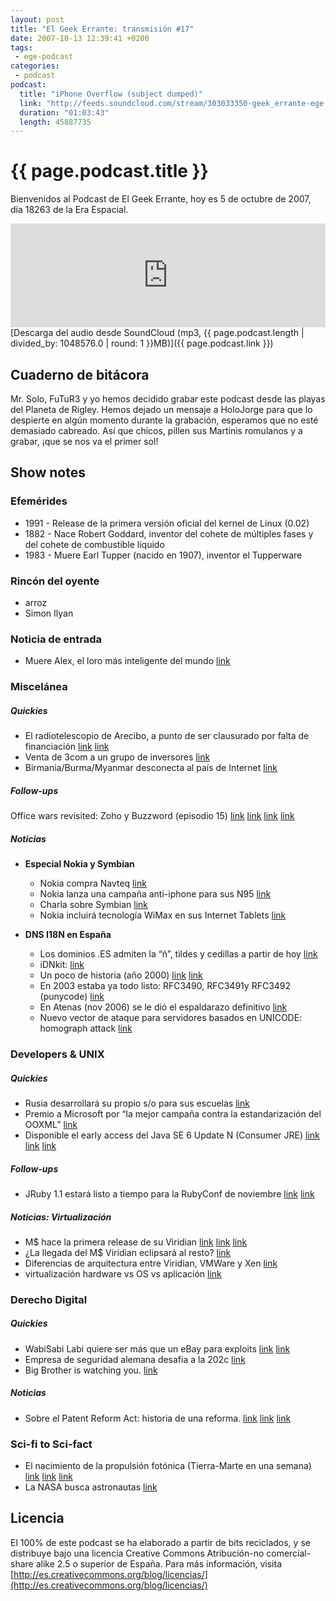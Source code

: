 ```yaml
---
layout: post
title: "El Geek Errante: transmisión #17"
date: 2007-10-13 12:39:41 +0200
tags:
 - ege-podcast
categories:
 - podcast
podcast:
  title: "iPhone Overflow (subject dumped)"
  link: "http://feeds.soundcloud.com/stream/303033350-geek_errante-ege-podcast-ep17.mp3"
  duration: "01:03:43"
  length: 45887735
---
```


# {{ page.podcast.title }}
Bienvenidos al Podcast de El Geek Errante, hoy es 5 de octubre de 2007, día 18263 de la Era Espacial.

<iframe width="100%" height="166" scrolling="no" frameborder="no" src="https://w.soundcloud.com/player/?url=https%3A//api.soundcloud.com/tracks/303033350&amp;color=ff5500&amp;auto_play=false&amp;hide_related=false&amp;show_comments=true&amp;show_user=true&amp;show_reposts=false"></iframe>
[Descarga del audio desde SoundCloud (mp3, {{ page.podcast.length | divided_by: 1048576.0 | round: 1 }}MB)]({{ page.podcast.link }})

## Cuaderno de bitácora
Mr. Solo, FuTuR3 y yo hemos decidido grabar este podcast desde las playas del Planeta de Rigley. Hemos dejado un mensaje a HoloJorge para que lo despierte en algún momento durante la grabación, esperamos que no esté demasiado cabreado. Así que chicos, pillen sus Martinis romulanos y a grabar, ¡que se nos va el primer sol!

## Show notes

### Efemérides
- 1991 - Release de la primera versión oficial del kernel de Linux (0.02)
- 1882 - Nace Robert Goddard, inventor del cohete de múltiples fases y del cohete de combustible líquido
- 1983 - Muere Earl Tupper (nacido en 1907), inventor el Tupperware

### Rincón del oyente
- arroz
- Simon Ilyan

### Noticia de entrada
- Muere Alex, el loro más inteligente del mundo [link](https://en.wikipedia.org/wiki/Alex_%28parrot%29)

### Miscelánea

##### Quickies
- El radiotelescopio de Arecibo, a punto de ser clausurado por falta de financiación [link](http://www.washingtonpost.com/wp-dyn/content/article/2007/09/08/AR2007090801654.html) [link](http://web.archive.org/web/20071114223233/http://usinfo.state.gov/xarchives/display.html?p=washfile-spanish&y=2007&m=February&x=20070207131628liameruoy0.9554407)
- Venta de 3com a un grupo de inversores [link](http://web.archive.org/web/20080117214924/http://www.physorg.com/news110255858.html)
- Birmania/Burma/Myanmar desconecta al país de Internet [link](http://web.archive.org/web/20071030055650/http://elgeekerrante.com/free-burma/)

##### Follow-ups
Office wars revisited: Zoho y Buzzword (episodio 15) [link](http://arstechnica.com/business/2007/10/office-live-workspace-a-free-250mb-sharepoint-lite-for-everyone/) [link](http://tecnologia.elpais.com/tecnologia/2007/10/01/actualidad/1191227281_850215.html) [link](http://www.error500.net/microsoft-adobe-google-docs/) [link](ttp://mashable.com/2007/07/04/buzzword/#MH1Jeo0FGkqd)

##### Noticias
- **Especial Nokia y Symbian**
    - Nokia compra Navteq [link](https://techcrunch.com/2007/10/01/nokia-maps/)
    - Nokia lanza una campaña anti-iphone para sus N95 [link](https://www.engadget.com/2007/10/01/nokia-unlocks-anti-apple-campaign/)
    - Charla sobre Symbian [link](https://en.wikipedia.org/wiki/Symbian)
    - Nokia incluirá tecnología WiMax en sus Internet Tablets [link](http://www.pcworld.com/article/137745/article.html)

- **DNS I18N en España**
    - Los dominios .ES admiten la “ñ”, tildes y cedillas a partir de hoy [link](http://tecnologia.elpais.com/tecnologia/2007/10/01/actualidad/1191227282_850215.html)
    - iDNkit: [link](https://www.nic.ad.jp/ja/idn/idnkit/download/index.html)
    - Un poco de historia (año 2000) [link](http://web.archive.org/web/20071030060453/http://www.ops.ietf.org/lists/idn/idn.2000/msg01043.html) [link](https://slashdot.org/story/00/06/14/2315231/new-tlds-on-the-way-from-icann)
    - En 2003 estaba ya todo listo: RFC3490, RFC3491y RFC3492 (punycode) [link](http://web.archive.org/web/20071216105751/http://www.icann.org/announcements/announcement-31oct03.htm)
    - En Atenas (nov 2006) se le dió el espaldarazo definitivo [link](http://web.archive.org/web/20080202225138/http://www.icann.org/announcements/announcement-02nov06.htm)
    - Nuevo vector de ataque para servidores basados en UNICODE: homograph attack [link](https://en.wikipedia.org/wiki/IDN_homograph_attack)

### Developers & UNIX

##### Quickies
- Rusia desarrollará su propio s/o para sus escuelas [link](http://web.archive.org/web/20071116035154/http://www.techtear.com/2007/09/18/rusia-instalara-su-propio-sistema-operativo-en-sus-escuelas/)
- Premio a Microsoft por “la mejor campaña contra la estandarización del OOXML” [link](http://web.archive.org/web/20071113175200/http://up3n.wordpress.com/2007/10/02/los-de-la-ffii-son-unos-cachondos/)
- Disponible el early access del Java SE 6 Update N (Consumer JRE) [link](http://web.archive.org/web/20071201003034/http://theanuradha.blogspot.com/2007/10/java-se-6-update-n-consumer-jre.html) [link](http://web.archive.org/web/20071011145833/http://blogs.sun.com/alexismp/entry/6un_le_nouveau_petit_nom) [link](http://web.archive.org/web/20071013160725/http://cld.blog-city.com/consumer_jre_is_here__early_access_available.htm)

##### Follow-ups
- JRuby 1.1 estará listo a tiempo para la RubyConf de noviembre [link](https://www.reddit.com/r/programming/comments/2ujtl/jruby_compiler_finished/) [link](http://headius.blogspot.com.es/2007/07/understanding-jvm-jit-and-helping-it.html)

##### Noticias: Virtualización
- M$ hace la primera release de su Viridian [link](http://web.archive.org/web/20071116154021/http://it20.info/blogs/main/archive/2007/09/30/55.aspx) [link](https://en.wikipedia.org/wiki/X86_virtualization) [link](https://en.wikipedia.org/wiki/Hyper-V)
- ¿La llegada del M$ Viridian eclipsará al resto? [link](http://web.archive.org/web/20071015223049/http://it20.info/blogs/main/archive/2007/04/15/7.aspx)
- Diferencias de arquitectura entre Viridian, VMWare y Xen [link](http://web.archive.org/web/20071111065649/http://it20.info/blogs/main/archive/2007/06/17/25.aspx)
- virtualización hardware vs OS vs aplicación [link](http://web.archive.org/web/20071015223042/http://it20.info/blogs/main/archive/2007/03/27/5.aspx)

### Derecho Digital

##### Quickies
- WabiSabi Labi quiere ser más que un eBay para exploits [link](http://web.archive.org/web/20071025060212/http://news.yahoo.com/s/pcworld/20070925/tc_pcworld/137644) [link](http://windowsitpro.com/security/wabisabilabi-really-bad-idea)
- Empresa de seguridad alemana desafia a la 202c [link](http://www.schneier.com/blog/archives/2007/08/new_german_hack.html)
- Big Brother is watching you. [link](http://www.theregister.co.uk/2007/10/03/ripa-decryption_keys_power/)

##### Noticias
- Sobre el Patent Reform Act: historia de una reforma. [link](http://arstechnica.com/tech-policy/2007/09/patent-reform-act-heads-to-senate-faces-opposition/) [link](http://arstechnica.com/tech-policy/2007/09/patent-reform-act-close-to-vote-google-and-others-weigh-in-on-changes/) [link](http://www.reuters.com/article/us-patents-congress-idUSN0722052620070907)

### Sci-fi to Sci-fact
- El nacimiento de la propulsión fotónica (Tierra-Marte en una semana) [link](https://science.slashdot.org/story/07/09/13/2328233/photonic-laser-thruster-promises-earth-to-mars-in-a-week) [link](http://www.eetimes.com/document.asp?doc_id=1167027) [link](http://web.archive.org/web/20071104131154/http://www.baeinstitute.com/pr1.html)
- La NASA busca astronautas [link](https://science.slashdot.org/story/07/09/19/1223213/your-chance-to-be-an-astronaut)

## Licencia
El 100% de este podcast se ha elaborado a partir de bits reciclados, y se distribuye bajo una licencia Creative Commons Atribución-no comercial-share alike 2.5 o superior de España. Para más información, visita [http://es.creativecommons.org/blog/licencias/](http://es.creativecommons.org/blog/licencias/)

